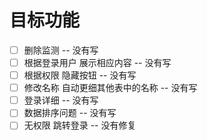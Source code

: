 # 目标功能
- [ ] 删除监测 -- 没有写
- [ ] 根据登录用户 展示相应内容 -- 没有写
- [ ] 根据权限 隐藏按钮 -- 没有写
- [ ] 修改名称 自动更细其他表中的名称 -- 没有写
- [ ] 登录详细 -- 没有写
- [ ] 数据排序问题 -- 没有写
- [ ] 无权限 跳转登录 -- 没有修复

